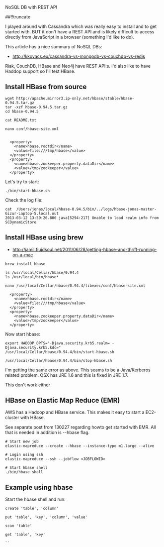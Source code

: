 NoSQL DB with REST API

[meta:author]: <> (Jonas Colmsjo)
[meta:title]: <> (NoSQL DB with REST API)
[meta:date]: <> (2013-03-12)
[meta:nested:key]: <> (Metadata value)

##!!truncate

I played around with Cassandra which was really easy to install and to get started with.
BUT it don't have a REST API and is likely difficult to access directly from JavaScript
in a browser (something I'd like to do).

This article has a nice summary of NoSQL DBs:

 * http://kkovacs.eu/cassandra-vs-mongodb-vs-couchdb-vs-redis

 Riak, CouchDB, HBase and Neo4j have REST API:s. I'd also like to have Haddop support so I'll
 test HBase.


 ## Install HBase from source

```
wget http://apache.mirror3.ip-only.net/hbase/stable/hbase-0.94.5.tar.gz
tar -xzf hbase-0.94.5.tar.gz 
cd hbase-0.94.5

cat README.txt 
```


```
nano conf/hbase-site.xml


  <property>
    <name>hbase.rootdir</name>
    <value>file:///tmp/hbase</value>
  </property>
  <property>
    <name>hbase.zookeeper.property.dataDir</name>
    <value>/tmp/zookeeper</value>
  </property>
```

Let's try to start:

```
./bin/start-hbase.sh
```

Check the log file:

```
cat  /Users/jonas/local/hbase-0.94.5/bin/../logs/hbase-jonas-master-Gizur-Laptop-5.local.out
2013-03-12 13:59:26.806 java[5294:217] Unable to load realm info from SCDynamicStore
```


## Install HBase using brew


* http://jamil.fluidsoul.net/2011/06/28/getting-hbase-and-thrift-running-on-a-mac


```
brew install hbase
```

```
ls /usr/local/Cellar/hbase/0.94.4
ls /usr/local/bin/hbase*
```

```
nano /usr/local/Cellar/hbase/0.94.4/libexec/conf/hbase-site.xml 

  <property>
    <name>hbase.rootdir</name>
    <value>file:///tmp/hbase</value>
  </property>
  <property>
    <name>hbase.zookeeper.property.dataDir</name>
    <value>/tmp/zookeeper</value>
  </property>

```

Now start hbase:

```
export HADOOP_OPTS="-Djava.security.krb5.realm= -Djava.security.krb5.kdc="
/usr/local/Cellar/hbase/0.94.4/bin/start-hbase.sh 

/usr/local/Cellar/hbase/0.94.4/bin/stop-hbase.sh 
```

I'm getting the same error as above. This seams to be a Java/Kerberos related problem. 
OSX has JRE 1.6 and this is fixed in JRE 1.7. 


This don't work either


## HBase on Elastic Map Reduce (EMR)


AWS has a Hadoop and HBase service. This makes it easy to start a EC2-cluster with HBase.

See separate post from 130227 regarding howto get started with EMR. All that is needed in
addition is --hbase flag.


```
# Start new job
elastic-mapreduce --create --hbase --instance-type m1.large --alive

# Login using ssh
elastic-mapreduce --ssh --jobflow <JOBFLOWID>

# Start hbase shell
./bin/hbase shell
```


## Example using hbase


Start the hbase shell and run:


```
create 'table', 'column'

put 'table', 'key', 'column', 'value'

scan 'table'

get 'table', 'key'

``

